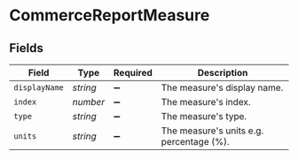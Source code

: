 # CommerceReportMeasure


## Fields

| Field                                    | Type                                     | Required                                 | Description                              |
| ---------------------------------------- | ---------------------------------------- | ---------------------------------------- | ---------------------------------------- |
| `displayName`                            | *string*                                 | :heavy_minus_sign:                       | The measure's display name.              |
| `index`                                  | *number*                                 | :heavy_minus_sign:                       | The measure's index.                     |
| `type`                                   | *string*                                 | :heavy_minus_sign:                       | The measure's type.                      |
| `units`                                  | *string*                                 | :heavy_minus_sign:                       | The measure's units e.g. percentage (%). |